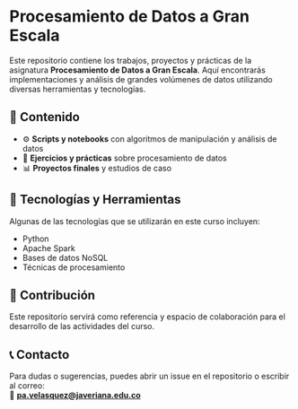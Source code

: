 # Procesamiento de Datos a Gran Escala

Este repositorio contiene los trabajos, proyectos y prácticas de la asignatura **Procesamiento de Datos a Gran Escala**. Aquí encontrarás implementaciones y análisis de grandes volúmenes de datos utilizando diversas herramientas y tecnologías.  

## 📂 Contenido  
- ⚙️ **Scripts y notebooks** con algoritmos de manipulación y análisis de datos
- 📝 **Ejercicios y prácticas** sobre procesamiento de datos  
- 📊 **Proyectos finales** y estudios de caso  

## 🚀 Tecnologías y Herramientas  
Algunas de las tecnologías que se utilizarán en este curso incluyen:  
- Python  
- Apache Spark
- Bases de datos NoSQL
- Técnicas de procesamiento 

## 📌 Contribución  
Este repositorio servirá como referencia y espacio de colaboración para el desarrollo de las actividades del curso.

## 📞 Contacto  
Para dudas o sugerencias, puedes abrir un issue en el repositorio o escribir al correo:  
📧 **pa.velasquez@javeriana.edu.co** 
